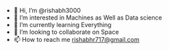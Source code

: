 - 👋 Hi, I’m @rishabh3000
- 👀 I’m interested in Machines as Well as Data science 
- 🌱 I’m currently learning Everything
- 💞️ I’m looking to collaborate on Space
- 📫 How to reach me rishabhr717@gmail.com

<!---
rishabh3000/rishabh3000 is a ✨ special ✨ repository because its `README.md` (this file) appears on your GitHub profile.
You can click the Preview link to take a look at your changes.
--->
